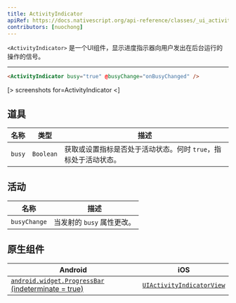 ```yaml
---
title: ActivityIndicator
apiRef: https://docs.nativescript.org/api-reference/classes/_ui_activity_indicator_.activityindicator
contributors: [nuochong]
---
```


`<ActivityIndicator>` 是一个UI组件，显示进度指示器向用户发出在后台运行的操作的信号。

---

```html
<ActivityIndicator busy="true" @busyChange="onBusyChanged" />
```

[> screenshots for=ActivityIndicator <]

## 道具

| 名称 | 类型 | 描述 |
|------|------|-------------|
| `busy` | `Boolean` | 获取或设置指标是否处于活动状态。何时 `true`，指标处于活动状态。

## 活动

| 名称 | 描述 |
|------|-------------|
| `busyChange`| 当发射的 `busy` 属性更改。

## 原生组件

| Android | iOS |
|---------|-----|
| [`android.widget.ProgressBar` (indeterminate = true)](https://developer.android.com/reference/android/widget/ProgressBar.html)	| [`UIActivityIndicatorView`](https://developer.apple.com/documentation/uikit/uiactivityindicatorview)